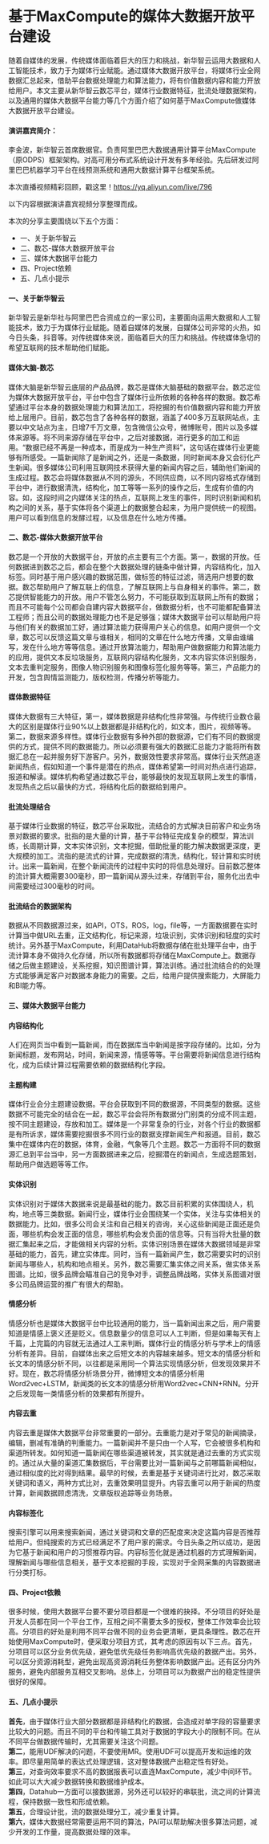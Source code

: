# 基于MaxCompute的媒体大数据开放平台建设

随着自媒体的发展，传统媒体面临着巨大的压力和挑战，新华智云运用大数据和人工智能技术，致力于为媒体行业赋能。通过媒体大数据开放平台，将媒体行业全网数据汇总起来，借助平台数据处理能力和算法能力，将有价值数据内容和能力开放给用户。本文主要从新华智云数芯平台，媒体行业数据特征，批流处理数据架构，以及通用的媒体大数据平台能力等几个方面介绍了如何基于MaxCompute做媒体大数据开放平台建设。

<h4>演讲嘉宾简介：</h4>
李金波，新华智云首席数据官。负责阿里巴巴大数据通用计算平台MaxCompute（原ODPS）框架架构。对高可用分布式系统设计开发有多年经验。先后研发过阿里巴巴机器学习平台在线预测系统和通用大数据计算平台框架系统。

本次直播视频精彩回顾，戳这里！https://yq.aliyun.com/live/796

以下内容根据演讲嘉宾视频分享整理而成。

本次的分享主要围绕以下五个方面：

- 一、关于新华智云
- 二、数芯-媒体大数据开放平台
- 三、媒体大数据平台能力
- 四、Project依赖
- 五、几点小提示

<h4>一、关于新华智云</h4>

新华智云是新华社与阿里巴巴合资成立的一家公司，主要面向运用大数据和人工智能技术，致力于为媒体行业赋能。随着自媒体的发展，自媒体公司非常的火热，如今日头条，抖音等。对传统媒体来说，面临着巨大的压力和挑战。传统媒体急切的希望互联网的技术帮助他们赋能。

<h4>媒体大脑-数芯</h4>

媒体大脑是新华智云底层的产品品牌，数芯是媒体大脑基础的数据平台。数芯定位为媒体大数据开放平台，平台中包含了媒体行业所依赖的各种各样的数据。数芯希望通过平台本身的数据处理能力和算法加工，将挖掘的有价值数据内容和能力开放给上层用户。目前，数芯包含了各种各样的数据，涵盖了400多万互联网站点，主要以中文站点为主，日增7千万文章，包含微信公众号，微博账号，图片以及多媒体来源等。将不同来源存储在平台中，之后对接数据，进行更多的加工和运用。“数据已经不再是一种成本，而是成为一种生产资料”，这句话在媒体行业更能够有所感受。一篇新闻除了是新闻之外，还是一条数据，同时新闻本身又会衍化产生新闻。很多媒体公司利用互联网技术获得大量的新闻内容之后，辅助他们新闻的生成过程。数芯会将媒体数据从不同的源头，不同供应商，以不同内容格式存储到平台中，进行数据清洗，结构化，加工等等一系列的操作之后，生成有价值的内容。如，这段时间之内媒体关注的热点，互联网上发生的事件，同时识别新闻和机构之间的关系，基于实体将各个渠道上的数据整合起来，为用户提供统一的视图。用户可以看到信息的发酵过程，以及信息在什么地方传播。

<h4>二、数芯-媒体大数据开放平台</h4>

数芯是一个开放的大数据平台，开放的点主要有三个方面。第一，数据的开放。任何数据进到数芯之后，都会在整个大数据处理的链条中做计算，内容结构化，加入标签。同时基于用户感兴趣的数据范围，做标签的特征过滤，筛选用户想要的数据。数芯帮助用户了解互联上的信息，了解互联网上与自身相关的事件。第二，数芯提供智能能力的开放。用户不管怎么努力，不可能获取到互联网上所有的数据；而且不可能每个公司都会自建内容大数据平台，做数据分析，也不可能都配备算法工程师；而且公司的数据处理能力也不是足够强；媒体大数据平台可以帮助用户将与他们有关的数据加工好，通过算法能力获得用户关心的信息。如用户提供一个文章，数芯可以反馈这篇文章与谁相关，相同的文章在什么地方传播，文章由谁编写，发在什么地方等等信息。通过开放算法能力，帮助用户做数据能力和算法能力的应用，提供文本反垃圾服务，互联网内容结构化服务，文本内容实体识别服务，文本去重判定服务，图像人物识别服务和图像标签化服务等等。第三，产品能力的开发，包含舆情监测能力，版权检测，传播分析等能力。

<h4>媒体数据特征</h4>

媒体大数据有三大特征，第一，媒体数据是非结构化性非常强。与传统行业数仓最大的区别是媒体行业90%以上数据都是非结构化的，如文本，图片，视频等等。第二，数据来源多样性。媒体行业数据有多种外部的数据源，它们有不同的数据提供的方式，提供不同的数据能力。所以必须要有强大的数据汇总能力才能将所有数据汇总在一起并服务好下游客户。另外，数据效性要求非常高。媒体行业天然追逐新闻热点，假如知道一个事件是潜在的热点，媒体希望第一时间对热点进行追踪，报道和解读。媒体机构希望通过数芯平台，能够最快的发现互联网上发生的事情，发现热点之后以最快的方式，将结构化后的数据给到用户。

<h4>批流处理结合</h4>

基于媒体行业数据的特征，数芯平台采取批，流结合的方式解决目前客户和业务场景对数据的要求。批指的是大量的计算，基于平台特征完成复杂的模型，算法训练，长周期计算，文本实体识别，文本挖掘，借助批量的能力解决数据更深度，更大规模的加工。流指的是流式的计算，完成数据的清洗，结构化，轻计算和实时统计。出来一篇新闻，在整个新闻流传的过程中实时的将信息处理好。目前数芯整体的流计算大概需要300毫秒，即一篇新闻从源头过来，存储到平台，服务化出去中间需要经过300毫秒的时间。

<h4>批流结合的数据架构</h4>

数据从不同数据源过来，如API，OTS，ROS，log，file等，一方面数据要在实时计算当中做URL去重，正文结构化，标记来源，垃圾识别，实体识别和轻度的实时统计。另外基于MaxCompute，利用DataHub将数据存储在批处理平台中，由于流计算本身不做持久化存储，所以所有数据都将存储在MaxCompute上。数据存储之后做主题建设，关系挖掘，知识图谱计算，算法训练。通过批流结合的的处理方式能够满足客户对数据本身能力的需要。之后，给用户提供搜索能力，大屏能力和BI能力等。


<h4>三、媒体大数据平台能力</h4>

<h4>内容结构化</h4>

人们在网页当中看到一篇新闻，而在数据库当中新闻是按字段存储的。比如，分为新闻标题，发布网站，时间，新闻来源，情感等等。平台需要将新闻信息进行结构化，成为后续计算过程需要依赖的数据结构化字段。

<h4>主题构建</h4>

媒体行业会分主题建设数据。平台会获取到不同的数据源，不同类型的数据。这些数据不可能完全的结合在一起，数芯平台会将所有数据分门别类的分成不同主题，按不同主题建设，存放和加工。媒体是一个非常复杂的行业，对各个行业的数据都是有所诉求，媒体需要挖掘很多不同行业的数据支撑新闻生产和报道。目前，数芯集中在媒体内在的数据，体育，金融，气象等几个主题。数芯一方面将不同的数据源汇总到平台当中，另一方面数据进来之后，挖掘潜在的新闻点，生成选题策划，帮助用户做选题等等工作。

<h4>实体识别</h4>

实体识别对于媒体大数据来说是最基础的能力。数芯目前积累的实体围绕人，机构，地点等三类数据。新闻行业，媒体行业会围绕某一个实体，关注与实体相关的数据能力。比如，很多公司会关注和自己相关的咨询，关心这些新闻是正面还是负面，哪些机构会发正面的信息，哪些机构会发负面的信息等。只有当将大批量的数据汇集起来之后，才能做相关内容的分析。实体识别场景在媒体大数据领域是非常基础的能力，首先，建立实体库。同时，当有一篇新闻产生，数芯需要实时的识别新闻与哪些人，机构和地点相关。另外，数芯需要汇集实体之间关系，做实体关系图谱。比如，很多品牌会瞄准自己的竞争对手，调整品牌战略，实体关系图谱对很多公司品牌运营的推广有很大的帮助。

<h4>情感分析</h4>

情感分析也是媒体大数据平台中比较通用的能力，当一篇新闻出来之后，用户需要知道是情感上褒义还是贬义。信息数量少的信息可以人工判断，但是如果每天有上千篇，上完篇的内容就无法通过人工来判断。媒体行业的情感分析与学术上的情感分析有差异。目前，自媒体出来之后短文本的内容越来越多。短文本的情感分析和长文本的情感分析不同，以往都是采用同一个算法实现情感分析，但发现效果并不好。现在，数芯将情感分析场景分开，微博短文本的情感分析用Word2vec+LSTM，新闻类的长文本的情感分析用Word2vec+CNN+RNN。分开之后发现每一类情感分析的效果都有所提升。

<h4>内容去重</h4>

内容去重是媒体大数据平台非常重要的一部分。去重能力是对于常见的新闻摘录，编辑，删减有准确的判重能力。一篇新闻并不是只由一个人写，它会被很多机构和渠道所转发。如何知道一篇新闻在哪些渠道被转发，其实就是通过去重的方式实现的。通过从大量的渠道汇集数据后，平台需要比对一篇新闻与之前哪篇新闻相似，通过相似度的比对得到结果。最早的时候，去重是基于关键词进行比对，数芯采取关键词和语义，两种方式比对，去重效果明显提升。内容去重可以用于新闻的热度计算，新闻数据顾虑清洗，文章版权追踪等业务场景。

<h4>内容标签化</h4>

搜索引擎可以用来搜索新闻，通过关键词和文章的匹配度来决定这篇内容是否推荐给用户。但纯搜索的方式已经满足不了用户家的需求。今日头条之所以成功，是因为它基于新闻和用户的习惯推荐内容。内容标签化就是通过机器的方式理解新闻，理解新闻与哪些信息相关，基于文本挖掘的手段，实现对于全网采集的内容数据进行分类打标。

<h4>四、Project依赖</h4>

很多时候，使用大数据平台要不要分项目都是一个很难的抉择。不分项目的好处是开发人员都在同一个平台工作，互相之间不需要太多的授权，整体工作效率会比较高。分项目的好处是利用不同平台做不同的业务会更清晰，更具条理性。数芯在开始使用MaxCompute时，便采取分项目方式，其考虑的原因有以下三点。首先，分项目可以区分业务优先级，避免低优先级任务影响高优先级的数据产出。另外，可以区分资源消耗型，避免出现高资源消耗任务整体影响数据产出。还有区分内外服务，避免内部服务互相交叉影响。总体上，分项目可以为数据产出的稳定性提供很好的保障。

<h4>五、几点小提示</h4>

<b>首先</b>，由于媒体行业大部分数据都是非结构化的数据，会造成对单字段的容量要求比较大的问题。而且不同的平台和传输工具对于数据的字段大小的限制不同。在从不同平台做数据传输时，尤其需要关注这个问题。</br>
<b>第二</b>，能用UDF解决的问题，不要使用MR。使用UDF可以提高开发和运维的效率。即尽量用简单的表达式处理逻辑，这对整体数据产出稳定性有好处。</br>
<b>第三</b>，对查询效率要求不高的数据报表可以直连MaxCompute，减少中间环节。如此可以大大减少数据转换和数据维护成本。</br>
<b>第四</b>，Datahub一方面可以接数据源，另外还可以较好的串联批，流之间的计算流程，保持数据一致性和形成依赖。</br>
<b>第五</b>，合理设计批，流的数据处理分工，减少重复计算。</br>
<b>第六</b>，媒体大数据经常需要运用不同的算法，PAI可以帮助解决很多算法问题，减少开发的工作量，提高数据处理的效率。</br>
